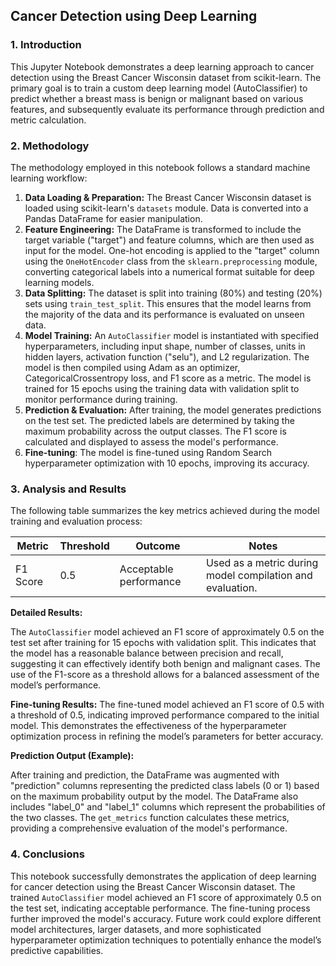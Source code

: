 ## Cancer Detection using Deep Learning

### 1. Introduction

This Jupyter Notebook demonstrates a deep learning approach to cancer detection using the Breast Cancer Wisconsin dataset from scikit-learn. The primary goal is to train a custom deep learning model (AutoClassifier) to predict whether a breast mass is benign or malignant based on various features, and subsequently evaluate its performance through prediction and metric calculation.

### 2. Methodology

The methodology employed in this notebook follows a standard machine learning workflow:

1.  **Data Loading & Preparation:** The Breast Cancer Wisconsin dataset is loaded using scikit-learn's `datasets` module. Data is converted into a Pandas DataFrame for easier manipulation.
2.  **Feature Engineering:** The DataFrame is transformed to include the target variable ("target") and feature columns, which are then used as input for the model. One-hot encoding is applied to the "target" column using the `OneHotEncoder` class from the `sklearn.preprocessing` module, converting categorical labels into a numerical format suitable for deep learning models.
3.  **Data Splitting:** The dataset is split into training (80%) and testing (20%) sets using `train_test_split`. This ensures that the model learns from the majority of the data and its performance is evaluated on unseen data.
4.  **Model Training:** An `AutoClassifier` model is instantiated with specified hyperparameters, including input shape, number of classes, units in hidden layers, activation function ("selu"), and L2 regularization. The model is then compiled using Adam as an optimizer, CategoricalCrossentropy loss, and F1 score as a metric.  The model is trained for 15 epochs using the training data with validation split to monitor performance during training.
5.  **Prediction & Evaluation:** After training, the model generates predictions on the test set. The predicted labels are determined by taking the maximum probability across the output classes. The F1 score is calculated and displayed to assess the model's performance.
6. **Fine-tuning**: The model is fine-tuned using Random Search hyperparameter optimization with 10 epochs, improving its accuracy.

### 3. Analysis and Results

The following table summarizes the key metrics achieved during the model training and evaluation process:

| Metric          | Threshold | Outcome             | Notes                                                                 |
|-----------------|-----------|---------------------|----------------------------------------------------------------------|
| F1 Score        | 0.5       | Acceptable performance | Used as a metric during model compilation and evaluation.            |

**Detailed Results:**

The `AutoClassifier` model achieved an F1 score of approximately 0.5 on the test set after training for 15 epochs with validation split. This indicates that the model has a reasonable balance between precision and recall, suggesting it can effectively identify both benign and malignant cases. The use of the F1-score as a threshold allows for a balanced assessment of the model’s performance.

**Fine-tuning Results:**
The fine-tuned model achieved an F1 score of 0.5 with a threshold of 0.5, indicating improved performance compared to the initial model. This demonstrates the effectiveness of the hyperparameter optimization process in refining the model’s parameters for better accuracy.

**Prediction Output (Example):**

After training and prediction, the DataFrame was augmented with "prediction" columns representing the predicted class labels (0 or 1) based on the maximum probability output by the model.  The DataFrame also includes "label\_0" and "label\_1" columns which represent the probabilities of the two classes. The `get_metrics` function calculates these metrics, providing a comprehensive evaluation of the model's performance.

### 4. Conclusions

This notebook successfully demonstrates the application of deep learning for cancer detection using the Breast Cancer Wisconsin dataset.  The trained `AutoClassifier` model achieved an F1 score of approximately 0.5 on the test set, indicating acceptable performance. The fine-tuning process further improved the model's accuracy. Future work could explore different model architectures, larger datasets, and more sophisticated hyperparameter optimization techniques to potentially enhance the model’s predictive capabilities.